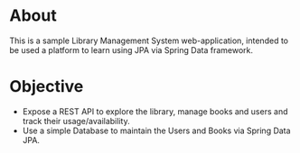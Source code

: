 # About

This is a sample Library Management System web-application, intended to be used a platform to learn using JPA via Spring Data framework.

# Objective

* Expose a REST API to explore the library, manage books and users and track their usage/availability.
* Use a simple Database to maintain the Users and Books via Spring Data JPA.

